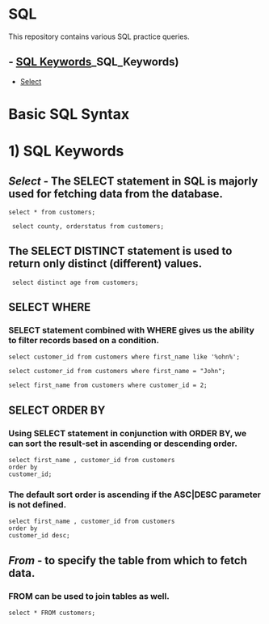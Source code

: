 # SQL
This repository contains various SQL practice queries.

## - [SQL Keywords](#1)_SQL_Keywords)
   - [Select](#Select)

# Basic SQL Syntax
# 1) SQL Keywords

## *Select* - The SELECT statement in SQL is majorly used for fetching data from the database.

``` select * from customers; ```

``` select county, orderstatus from customers;```

## The SELECT DISTINCT statement is used to return only distinct (different) values. 

``` select distinct age from customers;```

## SELECT WHERE
### SELECT statement combined with WHERE gives us the ability to filter records based on a condition.

```
select customer_id from customers where first_name like '%ohn%';
```

```
select customer_id from customers where first_name = "John";
```
```
select first_name from customers where customer_id = 2;
```

## SELECT ORDER BY
### Using SELECT statement in conjunction with ORDER BY, we can sort the result-set in ascending or descending order.

```
select first_name , customer_id from customers
order by
customer_id;
```
### The default sort order is ascending if the ASC|DESC parameter is not defined.

```
select first_name , customer_id from customers
order by
customer_id desc;
```

## *From* - to specify the table from which to fetch data.
### FROM can be used to join tables as well.


```
select * FROM customers;
```
